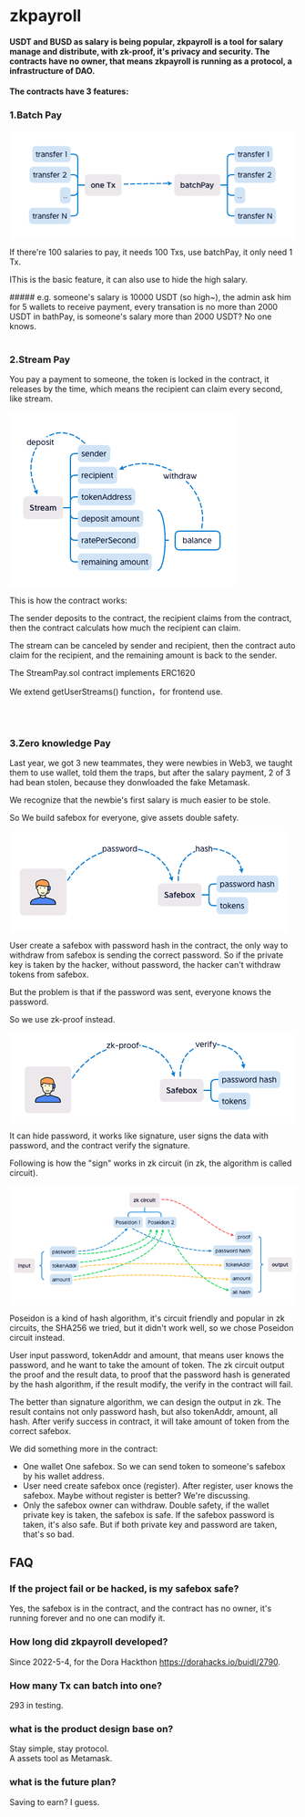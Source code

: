 # zkpayroll

#### USDT and BUSD as salary is being popular, zkpayroll is a tool for salary manage and distribute, with zk-proof, it's privacy and security. The contracts have no owner, that means zkpayroll is running as a protocol, a infrastructure of DAO.
#### The contracts have 3 features:

### 1.Batch Pay
<img src="./doc/batchpay.png" align="center"><br>
<p>If there're 100 salaries to pay, it needs 100 Txs, use batchPay, it only need 1 Tx.</p>
<p>IThis is the basic feature, it can also use to hide the high salary.</p>
##### e.g. someone's salary is 10000 USDT (so high~), the admin ask him for 5 wallets to receive payment, every transation is no more than 2000 USDT in bathPay, is someone's salary more than 2000 USDT? No one knows.<br>
<br>

### 2.Stream Pay
<p>You pay a payment to someone, the token is locked in the contract, it releases by the time, which means the recipient can claim every second, like stream.</p>
<img src="./doc/streampay.png" align="center"><br>
<p>This is how the contract works:</p>
<p>The sender deposits to the contract, the recipient claims from the contract, then the contract calculats how much the recipient can claim.</p>
<p>The stream can be canceled by sender and recipient, then the contract auto claim for the recipient, and the remaining amount is back to the sender.</p>
<p>The StreamPay.sol contract implements ERC1620 <https://eips.ethereum.org/EIPS/eip-1620></p>
<p>We extend getUserStreams() function，for frontend use.</p>
<br>
<br>

### 3.Zero knowledge Pay
<p>Last year, we got 3 new teammates, they were newbies in Web3, we taught them to use wallet, told them the traps, but after the salary payment, 2 of 3 had bean stolen, because they donwloaded the fake Metamask.</p>
<p>We recognize that the newbie's first salary is much easier to be stole.</p>
<p>So We build safebox for everyone, give assets double safety.</p>
<img src="./doc/zkpay-1.png" align="center"><br>
<p>User create a safebox with password hash in the contract, the only way to withdraw from safebox is sending the correct password. So if the private key is taken by the hacker, without password, the hacker can't withdraw tokens from safebox.</p>
<p>But the problem is that if the password was sent, everyone knows the password.</p>
<p>So we use zk-proof instead.</p>
<img src="./doc/zkpay-2.png" align="center"><br>
<p>It can hide password, it works like signature, user signs the data with password, and the contract verify the signature.</p>
<p>Following is how the "sign" works in zk circuit (in zk, the algorithm is called circuit).</p>
<img src="./doc/zkpay-3.png" align="center"><br>
<p>Poseidon is a kind of hash algorithm, it's circuit friendly and popular in zk circuits, the SHA256 we tried, but it didn't work well, so we chose Poseidon circuit instead.</p>
<p>User input password, tokenAddr and amount, that means user knows the password, and he want to take the amount of token. The zk circuit output the proof and the result data, to proof that the password hash is generated by the hash algorithm, if the result modify, the verify in the contract will fail.</p>
<p>The better than signature algorithm, we can design the output in zk. The result contains not only password hash, but also tokenAddr, amount, all hash. After verify success in contract, it will take amount of token from the correct safebox.</p>
<p>We did something more in the contract:</p>
<ul>
<li>One wallet One safebox. So we can send token to someone's safebox by his wallet address.
<li>User need create safebox once (register). After register, user knows the safebox. Maybe without register is better? We're discussing. 
<li>Only the safebox owner can withdraw. Double safety, if the wallet private key is taken, the safebox is safe. If the safebox password is taken, it's also safe. But if both private key and password are taken, that's so bad.
</ul>

## FAQ
### If the project fail or be hacked, is my safebox safe?
Yes, the safebox is in the contract, and the contract has no owner, it's running forever and no one can modify it.<br>

### How long did zkpayroll developed?
Since 2022-5-4, for the Dora Hackthon <https://dorahacks.io/buidl/2790>.<br>

### How many Tx can batch into one?
293 in testing.<br>

### what is the product design base on?
Stay simple, stay protocol.<br>
A assets tool as Metamask.<br>

### what is the future plan?
Saving to earn? I guess.<br>